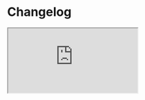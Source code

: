 # Changelog  <a href="https://www.eblasoft.com.tr/espocrm-extension-page/print" target="_blank" id="ext-version" data-id="636b5e37ac9967036"></a>

<iframe class="changelog" src="https://crm.eblasoft.com.tr/?entryPoint=changeLog&exId=636b5e37ac9967036" allowfullscreen></iframe>